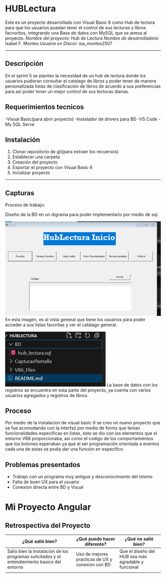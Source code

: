 # HUBLectura

Este es un proyecto desarrollado con Visual Basic 6 como Hub de lectura para que los usuarios puedan tener el control de sus lecturas y libros facvoritos, integrando una Base de datos con MySQL que se anexa al proyecto. 
*Nombre del proyecto*: Hub de Lectura
*Nombre de desarrolladora:* Isabel F. Montes
*Usuaria en Discor*: isa_montes2507

---

## Descripción
En el sprint 5 se planteo la necesidad de un hub  de lectura donde los usuarios pudieran consultar el catalago de libros y poder tener de manera personalizada listas de clasificación de libros de acuerdo a sus preferencias para así poder tener un mejor control de sus lecturas diarias. 


## Requerimientos tecnicos

-Visual Basic(para abrir proyecto)
-Instalador de drivers para BD
-VS Code
-My SQL Serve

## Instalación

1. Clonar repositorio de git(para extraer los recuersos)
2. Establecer una carpeta 
3. Creación del proyecto
4. Exportar el proyecto con Visual Basic 6 
6. Incializar proyecto

---

## Capturas

Proceso de trabajo:

Diseño de la BD en un  digrama para poder implementarlo por medio de sql. 


![ST1](./CapturasPantalla/HL1.jpg)
En esta imagen, es al vista general que tiene los usuarios para poder acceder a sus listas favoritas y ver el catálago general.

![ST1](./CapturasPantalla/HL2.jpg)
La base de datos con los registros se encuentra en esta parte del proyecto, ya cuenta con varios usuarios agregados y registros de libros.



## Proceso

Por medio de la instalacion de visual basic 6 se creo un nuevo proyecto que se fue acomodando con la interfaz por medio de forms que tenian funcionalidades especificas en listas, esto se dio con los elementos que el entorno VB6 proporcionaba, asi como el codigo de los comportamientos que los botones esperaban ya que al ser programación orientada a eventos cada una de estas se podia dar una función en especifico

## Problemas presentados

- Trabajo con un programa muy antiguo y desconocimiento del mismo
- Falta de buen UX para el usuario
- Conexion directa entre BD y Visual


# Mi Proyecto Angular

## Retrospectiva del Proyecto

| ¿Qué salió bien? | ¿Qué puedo hacer diferente? | ¿Qué no salió bien? |
|------------------|-----------------------------|---------------------|
| Salio bien la instalación de los programas solicitados y el entendiemiento basico del entorno | Uso de mejores practicas de UX y conexion con  BD       | Que el diseño del HUB sea más agradable y funcional |
|                  |                             |                     |


